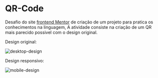 # QR-Code
Desafio do site [frontend Mentor](https://www.frontendmentor.io/challenges) de criação de um projeto para pratica os conhecimentos na linguagem, A atividade consiste na criação de um QR mais parecido possivel com o design original.

Design original:

<img src="desktop-design.jpg" alt="desktop-design">

Design responsivo:

<img src="mobile-design.jpg" alt="mobile-design">
